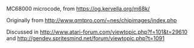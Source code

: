 MC68000 microcode, from https://og.kervella.org/m68k/

Originally from http://www.qmtpro.com/~nes/chipimages/index.php

Discussed in http://www.atari-forum.com/viewtopic.php?f=101&t=29610
and http://gendev.spritesmind.net/forum/viewtopic.php?t=1091
